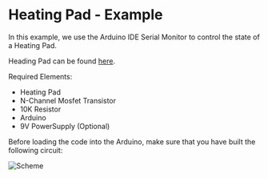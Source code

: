 # Heating Pad - Example

In this example, we use the Arduino IDE Serial Monitor to control the state of a Heating Pad.

Heading Pad can be found [here](https://www.sparkfun.com/products/11289?_ga=2.131958092.270063737.1662716174-297728444.1658223754).

Required Elements:
- Heating Pad
- N-Channel Mosfet Transistor
- 10K Resistor
- Arduino
- 9V PowerSupply (Optional)

Before loading the code into the Arduino, make sure that you have built the following circuit:

![Scheme](./Scheme-Temporal.PNG)